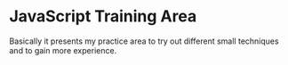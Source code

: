 # JavaScript Training Area

Basically it presents my practice area to 
try out different small techniques and to 
gain more experience. 